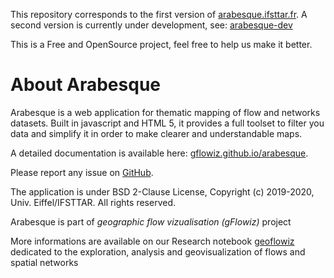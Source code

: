 This repository corresponds to the first version of [arabesque.ifsttar.fr](http://arabesque.ifsttar.fr/). 
A second version is currently under development, see: [arabesque-dev](https://github.com/gflowiz/arabesque-dev)

This is a Free and OpenSource project, feel free to help us make it better.

# About Arabesque

Arabesque is a web application for thematic mapping of flow and networks datasets.
Built in javascript and HTML 5, it provides a full toolset to filter you data
and simplify it in order to make clearer and understandable maps.

A detailed documentation is available here: [gflowiz.github.io/arabesque](https://gflowiz.github.io/arabesque/).

Please report any issue on [GitHub](https://github.com/gflowiz/arabesque). 

The application is under BSD 2-Clause License, Copyright (c) 2019-2020, Univ. Eiffel/IFSTTAR. All rights reserved. 

Arabesque is part of *geographic flow vizualisation (gFlowiz)* project

More informations are available on our Research notebook [geoflowiz](https://geoflowiz.hypotheses.org/) dedicated to the exploration, analysis and geovisualization of flows and spatial networks

